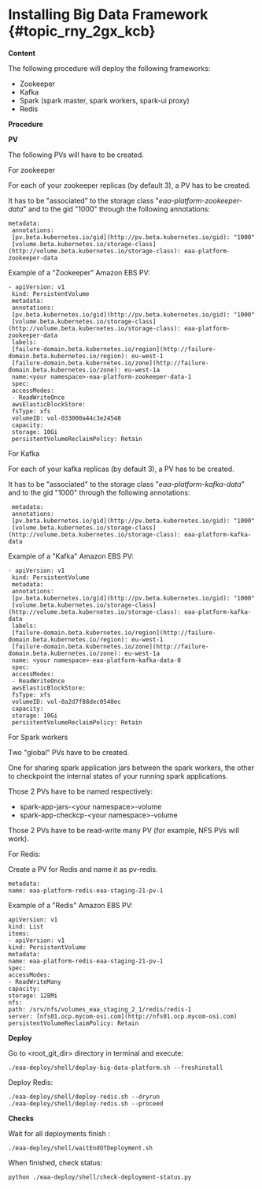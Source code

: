 # Installing Big Data Framework {#topic_rny_2gx_kcb}

**Content**

The following procedure will deploy the following frameworks:

-   Zookeeper
-   Kafka
-   Spark \(spark master, spark workers, spark-ui proxy\)
-   Redis

**Procedure**

**PV**

The following PVs will have to be created.

For zookeeper

For each of your zookeeper replicas \(by default 3\), a PV has to be created.

It has to be "associated" to the storage class "*eaa-platform-zookeeper-data*" and to the gid "1000" through the following annotations:

```
metadata:
 annotations:
 [pv.beta.kubernetes.io/gid](http://pv.beta.kubernetes.io/gid): "1000"
 [volume.beta.kubernetes.io/storage-class](http://volume.beta.kubernetes.io/storage-class): eaa-platform-zookeeper-data
```

Example of a "Zookeeper" Amazon EBS PV:

```
- apiVersion: v1
 kind: PersistentVolume
 metadata:
 annotations:
 [pv.beta.kubernetes.io/gid](http://pv.beta.kubernetes.io/gid): "1000"
 [volume.beta.kubernetes.io/storage-class](http://volume.beta.kubernetes.io/storage-class): eaa-platform-zookeeper-data
 labels:
 [failure-domain.beta.kubernetes.io/region](http://failure-domain.beta.kubernetes.io/region): eu-west-1
 [failure-domain.beta.kubernetes.io/zone](http://failure-domain.beta.kubernetes.io/zone): eu-west-1a
 name:<your namespace>-eaa-platform-zookeeper-data-1
 spec:
 accessModes:
 - ReadWriteOnce
 awsElasticBlockStore:
 fsType: xfs
 volumeID: vol-033000a44c3e24548
 capacity:
 storage: 10Gi
 persistentVolumeReclaimPolicy: Retain
```

For Kafka

For each of your kafka replicas \(by default 3\), a PV has to be created.

It has to be "associated" to the storage class "*eaa-platform-kafka-data*" and to the gid "1000" through the following annotations:

```
 metadata:
 annotations:
 [pv.beta.kubernetes.io/gid](http://pv.beta.kubernetes.io/gid): "1000"
 [volume.beta.kubernetes.io/storage-class](http://volume.beta.kubernetes.io/storage-class): eaa-platform-kafka-data
```

Example of a "Kafka" Amazon EBS PV:

```
- apiVersion: v1
 kind: PersistentVolume
 metadata:
 annotations:
 [pv.beta.kubernetes.io/gid](http://pv.beta.kubernetes.io/gid): "1000"
 [volume.beta.kubernetes.io/storage-class](http://volume.beta.kubernetes.io/storage-class): eaa-platform-kafka-data
 labels:
 [failure-domain.beta.kubernetes.io/region](http://failure-domain.beta.kubernetes.io/region): eu-west-1
 [failure-domain.beta.kubernetes.io/zone](http://failure-domain.beta.kubernetes.io/zone): eu-west-1a
 name: <your namespace>-eaa-platform-kafka-data-0
 spec:
 accessModes:
 - ReadWriteOnce
 awsElasticBlockStore:
 fsType: xfs
 volumeID: vol-0a2d7f88dec0548ec
 capacity:
 storage: 10Gi
 persistentVolumeReclaimPolicy: Retain
```

For Spark workers

Two "global" PVs have to be created.

One for sharing spark application jars between the spark workers, the other to checkpoint the internal states of your running spark applications.

Those 2 PVs have to be named respectively:

-   spark-app-jars-<your namespace\>-volume
-   spark-app-checkcp-<your namespace\>-volume

Those 2 PVs have to be read-write many PV \(for example, NFS PVs will work\).

For Redis:

Create a PV for Redis and name it as pv-redis.

```
metadata:
name: eaa-platform-redis-eaa-staging-21-pv-1
```

Example of a "Redis" Amazon EBS PV:

```
apiVersion: v1
kind: List
items:
- apiVersion: v1
kind: PersistentVolume
metadata:
name: eaa-platform-redis-eaa-staging-21-pv-1
spec:
accessModes:
- ReadWriteMany
capacity:
storage: 128Mi
nfs:
path: /srv/nfs/volumes_eaa_staging_2_1/redis/redis-1
server: [nfs01.ocp.mycom-osi.com](http://nfs01.ocp.mycom-osi.com)
persistentVolumeReclaimPolicy: Retain
```

**Deploy**

Go to <root\_git\_dir\> directory in terminal and execute:

```
./eaa-deploy/shell/deploy-big-data-platform.sh --freshinstall
```

Deploy Redis:

```
./eaa-deploy/shell/deploy-redis.sh --dryrun
./eaa-deploy/shell/deploy-redis.sh --proceed
```

**Checks**

Wait for all deployments finish :

```
./eaa-deploy/shell/waitEndOfDeployment.sh
```

When finished, check status:

```
python ./eaa-deploy/shell/check-deployment-status.py
```

